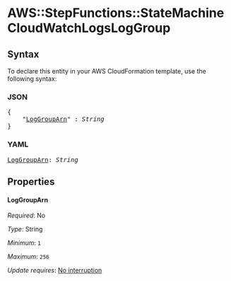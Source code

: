 # AWS::StepFunctions::StateMachine CloudWatchLogsLogGroup

## Syntax

To declare this entity in your AWS CloudFormation template, use the following syntax:

### JSON

<pre>
{
    "<a href="#loggrouparn" title="LogGroupArn">LogGroupArn</a>" : <i>String</i>
}
</pre>

### YAML

<pre>
<a href="#loggrouparn" title="LogGroupArn">LogGroupArn</a>: <i>String</i>
</pre>

## Properties

#### LogGroupArn

_Required_: No

_Type_: String

_Minimum_: <code>1</code>

_Maximum_: <code>256</code>

_Update requires_: [No interruption](https://docs.aws.amazon.com/AWSCloudFormation/latest/UserGuide/using-cfn-updating-stacks-update-behaviors.html#update-no-interrupt)
